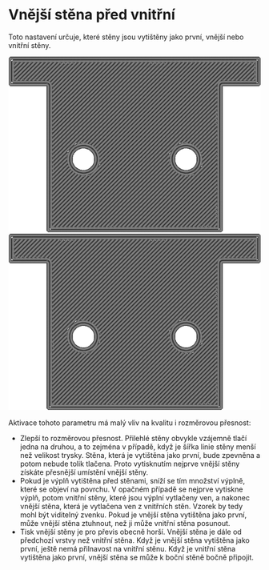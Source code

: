 Vnější stěna před vnitřní
====
Toto nastavení určuje, které stěny jsou vytištěny jako první, vnější nebo vnitřní stěny.

![Vnitřní stěna je vytištěna jako první](../../../articles/images/outer_inset_first_disabled.gif)
![Vnější stěna je vytištěna jako první](../../../articles/images/outer_inset_first_enabled.gif)

Aktivace tohoto parametru má malý vliv na kvalitu i rozměrovou přesnost:
* Zlepší to rozměrovou přesnost. Přilehlé stěny obvykle vzájemně tlačí jedna na druhou, a to zejména v případě, když je šířka linie stěny menší než velikost trysky. Stěna, která je vytištěna jako první, bude zpevněna a potom nebude tolik tlačena. Proto vytisknutím nejprve vnější stěny získáte přesnější umístění vnější stěny.
* Pokud je výplň vytištěna před stěnami, sníží se tím množství výplně, které se objeví na povrchu. V opačném případě se nejprve vytiskne výplň, potom vnitřní stěny, které jsou výplní vytlačeny ven, a nakonec vnější stěna, která je vytlačena ven z vnitřních stěn. Vzorek by tedy mohl být viditelný zvenku. Pokud je vnější stěna vytištěna jako první, může vnější stěna ztuhnout, než ji může vnitřní stěna posunout.
* Tisk vnější stěny je pro převis obecně horší. Vnější stěna je dále od předchozí vrstvy než vnitřní stěna. Když je vnější stěna vytištěna jako první, ještě nemá přilnavost na vnitřní stěnu. Když je vnitřní stěna vytištěna jako první, vnější stěna se může k boční stěně bočně připojit.